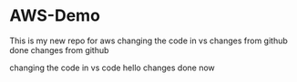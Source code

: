 # AWS-Demo
This is my new repo for aws 
changing the code in vs
changes from github done
changes from github

changing the code in vs code 
hello changes done now